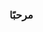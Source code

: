 ### مرحبًا

<!--
** wahrach / wahrach ** هو مستودع ✨ _special_ ✨ لأن "README.md" (هذا الملف) يظهر في ملف GitHub الشخصي.

فيما يلي بعض الأفكار لتبدأ:

أنا أعمل حاليًا على ...
أنا أتعلم حاليًا ...
أنا أتطلع للتعاون على ...
أنا أبحث عن مساعدة في ...
اسألني عن ...
كيف تصل إلي: ...
الضمائر: ...
حقيقة ممتعة: ...
-->
